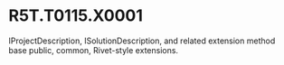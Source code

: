 # R5T.T0115.X0001
IProjectDescription, ISolutionDescription, and related extension method base public, common, Rivet-style extensions.
